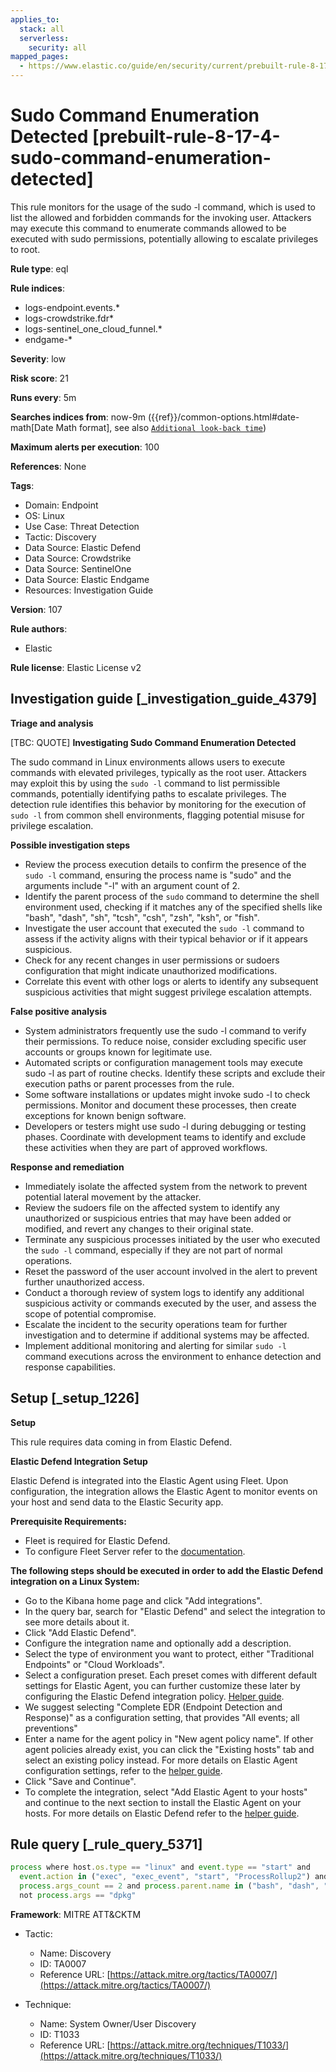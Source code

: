 ```yaml
---
applies_to:
  stack: all
  serverless:
    security: all
mapped_pages:
  - https://www.elastic.co/guide/en/security/current/prebuilt-rule-8-17-4-sudo-command-enumeration-detected.html
---
```


# Sudo Command Enumeration Detected [prebuilt-rule-8-17-4-sudo-command-enumeration-detected]

This rule monitors for the usage of the sudo -l command, which is used to list the allowed and forbidden commands for the invoking user. Attackers may execute this command to enumerate commands allowed to be executed with sudo permissions, potentially allowing to escalate privileges to root.

**Rule type**: eql

**Rule indices**:

* logs-endpoint.events.*
* logs-crowdstrike.fdr*
* logs-sentinel_one_cloud_funnel.*
* endgame-*

**Severity**: low

**Risk score**: 21

**Runs every**: 5m

**Searches indices from**: now-9m ({{ref}}/common-options.html#date-math[Date Math format], see also [`Additional look-back time`](docs-content://solutions/security/detect-and-alert/create-detection-rule.md#rule-schedule))

**Maximum alerts per execution**: 100

**References**: None

**Tags**:

* Domain: Endpoint
* OS: Linux
* Use Case: Threat Detection
* Tactic: Discovery
* Data Source: Elastic Defend
* Data Source: Crowdstrike
* Data Source: SentinelOne
* Data Source: Elastic Endgame
* Resources: Investigation Guide

**Version**: 107

**Rule authors**:

* Elastic

**Rule license**: Elastic License v2

## Investigation guide [_investigation_guide_4379]

**Triage and analysis**

[TBC: QUOTE]
**Investigating Sudo Command Enumeration Detected**

The sudo command in Linux environments allows users to execute commands with elevated privileges, typically as the root user. Attackers may exploit this by using the `sudo -l` command to list permissible commands, potentially identifying paths to escalate privileges. The detection rule identifies this behavior by monitoring for the execution of `sudo -l` from common shell environments, flagging potential misuse for privilege escalation.

**Possible investigation steps**

* Review the process execution details to confirm the presence of the `sudo -l` command, ensuring the process name is "sudo" and the arguments include "-l" with an argument count of 2.
* Identify the parent process of the `sudo` command to determine the shell environment used, checking if it matches any of the specified shells like "bash", "dash", "sh", "tcsh", "csh", "zsh", "ksh", or "fish".
* Investigate the user account that executed the `sudo -l` command to assess if the activity aligns with their typical behavior or if it appears suspicious.
* Check for any recent changes in user permissions or sudoers configuration that might indicate unauthorized modifications.
* Correlate this event with other logs or alerts to identify any subsequent suspicious activities that might suggest privilege escalation attempts.

**False positive analysis**

* System administrators frequently use the sudo -l command to verify their permissions. To reduce noise, consider excluding specific user accounts or groups known for legitimate use.
* Automated scripts or configuration management tools may execute sudo -l as part of routine checks. Identify these scripts and exclude their execution paths or parent processes from the rule.
* Some software installations or updates might invoke sudo -l to check permissions. Monitor and document these processes, then create exceptions for known benign software.
* Developers or testers might use sudo -l during debugging or testing phases. Coordinate with development teams to identify and exclude these activities when they are part of approved workflows.

**Response and remediation**

* Immediately isolate the affected system from the network to prevent potential lateral movement by the attacker.
* Review the sudoers file on the affected system to identify any unauthorized or suspicious entries that may have been added or modified, and revert any changes to their original state.
* Terminate any suspicious processes initiated by the user who executed the `sudo -l` command, especially if they are not part of normal operations.
* Reset the password of the user account involved in the alert to prevent further unauthorized access.
* Conduct a thorough review of system logs to identify any additional suspicious activity or commands executed by the user, and assess the scope of potential compromise.
* Escalate the incident to the security operations team for further investigation and to determine if additional systems may be affected.
* Implement additional monitoring and alerting for similar `sudo -l` command executions across the environment to enhance detection and response capabilities.


## Setup [_setup_1226]

**Setup**

This rule requires data coming in from Elastic Defend.

**Elastic Defend Integration Setup**

Elastic Defend is integrated into the Elastic Agent using Fleet. Upon configuration, the integration allows the Elastic Agent to monitor events on your host and send data to the Elastic Security app.

**Prerequisite Requirements:**

* Fleet is required for Elastic Defend.
* To configure Fleet Server refer to the [documentation](docs-content://reference/ingestion-tools/fleet/fleet-server.md).

**The following steps should be executed in order to add the Elastic Defend integration on a Linux System:**

* Go to the Kibana home page and click "Add integrations".
* In the query bar, search for "Elastic Defend" and select the integration to see more details about it.
* Click "Add Elastic Defend".
* Configure the integration name and optionally add a description.
* Select the type of environment you want to protect, either "Traditional Endpoints" or "Cloud Workloads".
* Select a configuration preset. Each preset comes with different default settings for Elastic Agent, you can further customize these later by configuring the Elastic Defend integration policy. [Helper guide](docs-content://solutions/security/configure-elastic-defend/configure-an-integration-policy-for-elastic-defend.md).
* We suggest selecting "Complete EDR (Endpoint Detection and Response)" as a configuration setting, that provides "All events; all preventions"
* Enter a name for the agent policy in "New agent policy name". If other agent policies already exist, you can click the "Existing hosts" tab and select an existing policy instead. For more details on Elastic Agent configuration settings, refer to the [helper guide](docs-content://reference/ingestion-tools/fleet/agent-policy.md).
* Click "Save and Continue".
* To complete the integration, select "Add Elastic Agent to your hosts" and continue to the next section to install the Elastic Agent on your hosts. For more details on Elastic Defend refer to the [helper guide](docs-content://solutions/security/configure-elastic-defend/install-elastic-defend.md).


## Rule query [_rule_query_5371]

```js
process where host.os.type == "linux" and event.type == "start" and
  event.action in ("exec", "exec_event", "start", "ProcessRollup2") and process.name == "sudo" and process.args == "-l" and
  process.args_count == 2 and process.parent.name in ("bash", "dash", "sh", "tcsh", "csh", "zsh", "ksh", "fish") and
  not process.args == "dpkg"
```

**Framework**: MITRE ATT&CKTM

* Tactic:

    * Name: Discovery
    * ID: TA0007
    * Reference URL: [https://attack.mitre.org/tactics/TA0007/](https://attack.mitre.org/tactics/TA0007/)

* Technique:

    * Name: System Owner/User Discovery
    * ID: T1033
    * Reference URL: [https://attack.mitre.org/techniques/T1033/](https://attack.mitre.org/techniques/T1033/)



